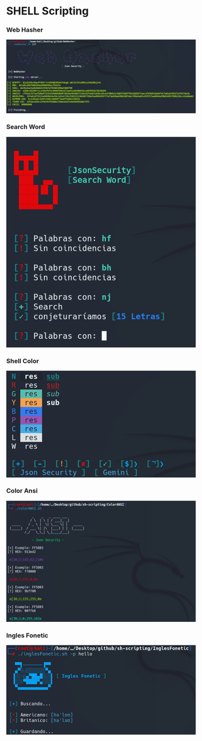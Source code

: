 # SHELL Scripting


### Web Hasher

<img src="https://github.com/JsonSecurity/Images/blob/main/all/webHasher.png"/>

### Search Word

<img src="https://github.com/JsonSecurity/Images/blob/main/all/searchword.png"/>

### Shell Color

<img src="https://github.com/JsonSecurity/Images/blob/main/all/shellcolor.png"/>

### Color Ansi

<img src="https://github.com/JsonSecurity/Images/blob/main/all/coloransi.png"/>

### Ingles Fonetic

<img src="https://github.com/JsonSecurity/Images/blob/main/all/inglesfonetic.png"/>
